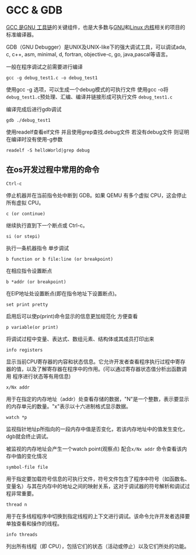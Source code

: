 # GCC & GDB

[GCC 是GNU 工具链](https://en.wikipedia.org/wiki/GNU_toolchain)的关键组件，也是大多数与[GNU](https://en.wikipedia.org/wiki/GNU)和[Linux 内核](https://en.wikipedia.org/wiki/Linux_kernel)相关的项目的标准编译器。

GDB（GNU Debugger）是UNIX及UNIX-like下的强大调试工具，可以调试ada, c, c++, asm, minimal, d, fortran, objective-c, go, java,pascal等语言。

一般在程序调试之前需要进行编译

`gcc -g debug_test1.c -o debug_test1`

使用gcc -g 选项，可以生成一个debug模式的可执行文件 使用gcc -o将`debug_test1.c`预处理、汇编、编译并链接形成可执行文件 `debug_test1.c`

编译完成后进行gdb调试

`gdb ./debug_test1`

使用readelf查看elf文件 并且使用grep查找.debug文件 若没有debug文件 则证明在编译时没有使用-g参数

`readelf -S helloWorld|grep debug`

## 在os开发过程中常用的命令

`Ctrl-c`

停止机器并在当前指令处中断到 GDB。如果 QEMU 有多个虚拟 CPU，这会停止所有虚拟 CPU。

`c (or continue)`

继续执行直到下一个断点或 Ctrl-c。

`si (or stepi)`

执行一条机器指令 单步调试

`b function or b file:line (or breakpoint)`

在相应指令设置断点

`b *addr (or breakpoint)`

在EIP地址处设置断点(即在指令地址下设置断点)。

`set print pretty`

启用后可以使p(print)命令显示的信息更加规范化 方便查看

`p variable(or print)`

将调试过程中变量、表达式、数组元素、结构体或其成员打印出来

`info registers`

显示当前CPU寄存器的内容和状态信息。它允许开发者查看程序执行过程中寄存器的值，以及了解寄存器在程序中的作用。(可以通过寄存器状态值分析出函数调用 程序进行状态等有用信息)

`x/Nx addr`

用于在指定的内存地址（addr）处查看存储的数据，"N"是一个整数，表示要显示的内存单元的数量。"x"表示以十六进制格式显示数据。

`watch *p` 

监视指针地址p所指向的一段内存中值是否变化，若该内存地址中的值发生变化，dgb就会终止调试。

被监视的内存地址会产生一个watch point(观察点) 配合`x/Nx addr` 命令查看该内存中值的变化情况

`symbol-file file`

用于指定要加载符号信息的可执行文件，符号文件包含了程序中符号（如函数名、变量名）与其在内存中的地址之间的映射关系，这对于调试器的符号解析和调试过程非常重要。

`thread n`

用于在多线程程序中切换到指定线程的上下文进行调试。该命令允许开发者选择要单独查看和操作的线程。

`info threads`

列出所有线程（即 CPU），包括它们的状态（活动或停止）以及它们所处的功能。